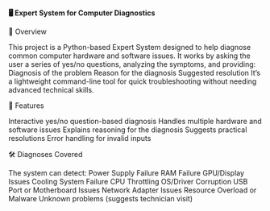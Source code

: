 **🖥 Expert System for Computer Diagnostics**

📌 Overview

This project is a Python-based Expert System designed to help diagnose common computer hardware and software issues.
It works by asking the user a series of yes/no questions, analyzing the symptoms, and providing:
Diagnosis of the problem
Reason for the diagnosis
Suggested resolution
It’s a lightweight command-line tool for quick troubleshooting without needing advanced technical skills.

🚀 Features

Interactive yes/no question-based diagnosis
Handles multiple hardware and software issues
Explains reasoning for the diagnosis
Suggests practical resolutions
Error handling for invalid inputs

🛠 Diagnoses Covered

The system can detect:
Power Supply Failure
RAM Failure
GPU/Display Issues
Cooling System Failure
CPU Throttling
OS/Driver Corruption
USB Port or Motherboard Issues
Network Adapter Issues
Resource Overload or Malware
Unknown problems (suggests technician visit)
